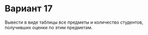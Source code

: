 # Вариант 17
Вывести в виде таблицы все предметы и количество студентов, получивших оценки по этим предметам.

